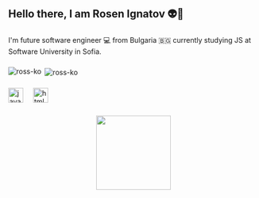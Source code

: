 <h2 align="left">Hello there, I am Rosen Ignatov 👽👋</h2>

###

<p align="left">I'm future software engineer 💻 from Bulgaria 🇧🇬 currently studying JS at Software University in Sofia.</p>

###

<p><img align="left" src="https://github-readme-stats.vercel.app/api/top-langs?username=ross-ko&show_icons=true&locale=en&layout=compact" alt="ross-ko" /></p>

<p>&nbsp;<img align="center" src="https://github-readme-stats.vercel.app/api?username=ross-ko&show_icons=true&locale=en" alt="ross-ko" /></p>


###

<div align="left">
  <img src="https://cdn.jsdelivr.net/gh/devicons/devicon/icons/javascript/javascript-original.svg" height="30" alt="javascript logo"  />
  <img width="12" />
  <img src="https://cdn.jsdelivr.net/gh/devicons/devicon/icons/html5/html5-original.svg" height="30" alt="html5 logo"  />
</div>

###

<div align="center">
  <img height="150" src="https://64.media.tumblr.com/bab6861f324927aef896c2143d316202/b791452cf6df01f1-2e/s540x810/672934c102cec24be5063908fde0aba1d4282e55.gif"  />
</div>
